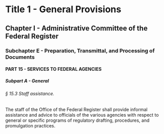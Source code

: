 
# Title 1 - General Provisions
## Chapter I - Administrative Committee of the Federal Register
### Subchapter E - Preparation, Transmittal, and Processing of Documents
#### PART 15 - SERVICES TO FEDERAL AGENCIES
##### Subpart A - General
###### § 15.3 Staff assistance.

The staff of the Office of the Federal Register shall provide informal assistance and advice to officials of the various agencies with respect to general or specific programs of regulatory drafting, procedures, and promulgation practices.
